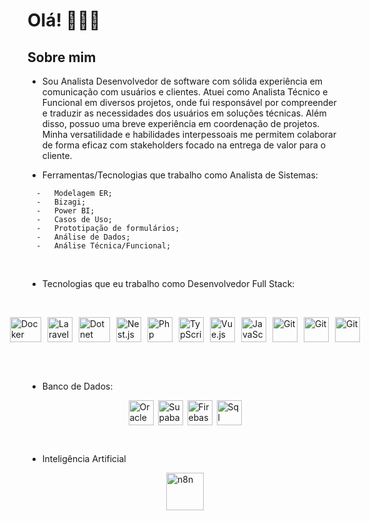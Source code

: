 # Olá! 🙋🏻‍♂️

## Sobre mim

- Sou Analista Desenvolvedor de software com sólida experiência em comunicação
  com usuários e clientes. Atuei como Analista Técnico e Funcional em diversos
  projetos, onde fui responsável por compreender e traduzir as necessidades dos
  usuários em soluções técnicas. Além disso, possuo uma breve experiência em
  coordenação de projetos. Minha versatilidade e habilidades interpessoais me
  permitem colaborar de forma eficaz com stakeholders focado na entrega de valor
  para o cliente.

- Ferramentas/Tecnologias que trabalho como Analista de Sistemas:

<div>

      -   Modelagem ER;
      -   Bizagi;
      -   Power BI;
      -   Casos de Uso;
      -   Prototipação de formulários;
      -   Análise de Dados;
      -   Análise Técnica/Funcional;

</div>

<br />

- Tecnologias que eu trabalho como Desenvolvedor Full Stack:

<br />

<p style="display:flex; justify-content:center; align-items:center; gap:10px;">
<img src="https://www.vectorlogo.zone/logos/docker/docker-official.svg" alt="Docker" width="50" height="40"/>
<img src="https://www.vectorlogo.zone/logos/laravel/laravel-icon.svg" alt="Laravel" width="40" height="40"/>
<img src="https://www.vectorlogo.zone/logos/dotnet/dotnet-tile.svg" alt="Dotnet" width="50" height="40"/>
<img src="https://www.vectorlogo.zone/logos/nestjs/nestjs-icon.svg" alt="Nest.js" width="40" height="40"/>
<img src="https://www.vectorlogo.zone/logos/php/php-vertical.svg" alt="Php" width="40" height="40"/>
<img src="https://www.vectorlogo.zone/logos/typescriptlang/typescriptlang-icon.svg" alt="TypScript" width="40" height="40"/>
<img src="https://www.vectorlogo.zone/logos/vuejs/vuejs-icon.svg" alt="Vue.js" width="40" height="40"/>
<img src="https://www.vectorlogo.zone/logos/javascript/javascript-icon.svg" alt="JavaScript" width="40" height="40"/>
<img src="https://www.vectorlogo.zone/logos/gitlab/gitlab-icon.svg" alt="Git" width="40" height="40"/>
<img src="https://www.vectorlogo.zone/logos/reactjs/reactjs-icon.svg" alt="Git" width="40" height="40"/>
<img src="https://www.vectorlogo.zone/logos/visualstudio_code/visualstudio_code-icon.svg" alt="Git" width="40" height="40"/>
</p>

<br />
<br />

- Banco de Dados:

<p style="display:flex; justify-content:center; align-items:center; gap:7px">
<img src="https://www.vectorlogo.zone/logos/oracle/oracle-icon.svg" alt="Oracle" width="40" height="40"/>
<img src="https://www.vectorlogo.zone/logos/supabase/supabase-icon.svg" alt="Supabase" width="40" height="40"/>
<img src="https://www.vectorlogo.zone/logos/firebase/firebase-icon.svg" alt="Firebase" width="40" height="40"/>
<img src="https://cs.hofstra.edu/docs/images/software/ssms.png" alt="Sql Server Management Studio" width="40" height="40"/>

</p>

<br />

- Inteligência Artificial

<p style="display:flex; justify-content:center; align-items:center; gap:7px">
<img src="https://cp.beget.com/shared/EXlbmo7zStLYxXYd6yFrM714qZj8LMkI/logo_n8n2x.png" alt="n8n" width="60" height="60"/>

</p>

